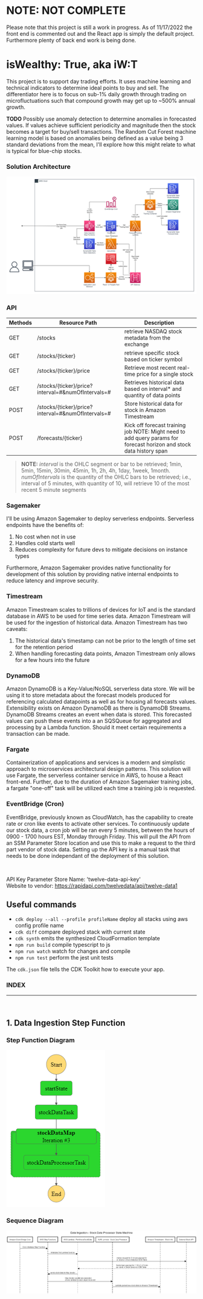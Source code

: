 # **NOTE:** NOT COMPLETE
Please note that this project is still a work in progress. As of 11/17/2022 the front end is commented out and the React app is simply the default project. Furthermore plenty of back end work is being done.

# **isWealthy: True, aka iW:T**

This project is to support day trading efforts. It uses machine learning and technical indicators to determine ideal points to buy and sell. The differentiator here is to focus on sub-1% daily growth through trading on microfluctuations such that compound growth may get up to ~500% annual growth.

**TODO** Possibly use anomaly detection to determine anomalies in forecasted values. If values achieve sufficient periodicity and magnitude then the stock becomes a target for buy/sell transactions. The Random Cut Forest machine learning model is based on anomalies being defined as a value being 3 standard deviations from the mean, I'll explore how this might relate to what is typical for blue-chip stocks. 

### **Solution Architecture**

<img title="Architecture Diagram" alt="Architecture Diagram" src="./diagrams/architecture_diagram.png">

<br>

### **API**

| Methods | Resource Path | Description |
|---------|---------------|-------------|
|    GET  |    /stocks    | retrieve NASDAQ stock metadata from the exchange |
|    GET  |  /stocks/{ticker} | retrieve specific stock based on ticker symbol |
|    GET  |  /stocks/{ticker}/price | Retrieve most recent real-time price for a single stock |
|    GET  |  /stocks/{ticker}/price?interval=#&numOfIntervals=# | Retrieves historical data based on interval* and quantity of data points |
|    POST  |  /stocks/{ticker}/price?interval=#&numOfIntervals=# | Store historical data for stock in Amazon Timestream |
|    POST  |  /forecasts/{ticker} | Kick off forecast training job NOTE: Might need to add query params for forecast horizon and stock data history span |


> **__NOTE:__** *interval* is the OHLC segment or bar to be retrieved; 1min, 5min, 15min, 30min, 45min, 1h, 2h, 4h, 1day, 1week, 1month. *numOfIntervals* is the quantity of the OHLC bars to be retrieved; i.e., interval of 5 minutes, with quantity of 10, will retrieve 10 of the most recent 5 minute segments

### **Sagemaker**

I'll be using Amazon Sagemaker to deploy serverless endpoints. Serverless endpoints have the benefits of:

1. No cost when not in use
2. Handles cold starts well
3. Reduces complexity for future devs to mitigate decisions on instance types

Furthermore, Amazon Sagemaker provides native functionality for development of this solution by providing native internal endpoints to reduce latency
and improve security.

### **Timestream**

Amazon Timestream scales to trillions of devices for IoT and is the standard database in AWS to be used for time series data.
Amazon Timestream will be used for the ingestion of historical data. Amazon Timestream has two caveats:
1. The historical data's timestamp can not be prior to the length of time set for the retention period
2. When handling forecasting data points, Amazon Timestream only allows for a few hours into the future

### **DynamoDB**

Amazon DynamoDB is a Key-Value/NoSQL serverless data store. We will be using it to store metadata about the forecast models produced for referencing calculated datapoints as well as for housing all forecasts values. Extensibility exists on Amazon DynamoDB as there is DynamoDB Streams. DynamoDB Streams creates an event when data is stored. This forecasted values can push these events into a an SQSQueue for aggregated and processing by a Lambda function. Should it meet certain requirements a transaction can be made.

### **Fargate**

Containerization of applications and services is a modern and simplistic approach to microservices architectural design patterns. This solution will use Fargate, the serverless container service in AWS, to house a React front-end. Further, due to the duration of Amazon Sagemaker training jobs, a fargate "one-off" task will be utilized each time a training job is requested.

### **EventBridge (Cron)**

EventBridge, previously known as CloudWatch, has the capability to create rate or cron like events to activate other services. To continuously update our stock data, a cron job will be ran every 5 minutes, between the hours of 0900 - 1700 hours EST, Monday through Friday. This will pull the API from an SSM Parameter Store location and use this to make a request to the third part vendor of stock data. Setting up the API key is a manual task that needs to be done independant of the deployment of this solution.

<br>

API Key Parameter Store Name: 'twelve-data-api-key'
<br>
Website to vendor: https://rapidapi.com/twelvedata/api/twelve-data1


## **Useful commands**

* `cdk deploy --all --profile profileName` deploy all stacks using aws config profile name
* `cdk diff`        compare deployed stack with current state
* `cdk synth`       emits the synthesized CloudFormation template
* `npm run build`   compile typescript to js
* `npm run watch`   watch for changes and compile
* `npm run test`    perform the jest unit tests

The `cdk.json` file tells the CDK Toolkit how to execute your app.


### **INDEX**
---

<br>

## 1. Data Ingestion Step Function

### Step Function Diagram
<img title="Data Ingestion Step Function Diagram" alt="Data Ingestion Step Function Diagram" src="./documentation/DataIngestion-5MinTSProcessor.png">

### Sequence Diagram
<img title="Data Ingestion Step Function Sequence Diagram" alt="Data Ingestion Step Function Sequence Diagram" src="./documentation/Data Ingestion - Stock Data Processor State Machine - Sequence Diagram.png">
